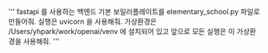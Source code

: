 '''
fastapi 를 사용하는 백엔드 기본 보일러플레이트를 elementary_school.py 파일로 만들어줘. 실행은 uvicorn 을 사용해줘. 가상환경은 /Users/yhpark/work/openai/venv 에 설치되어 있고 앞으로 모든 실행은 이 가상환경을 사용해줘. 
'''